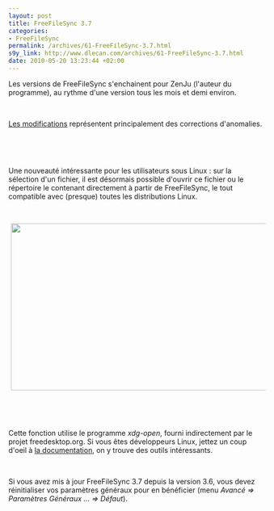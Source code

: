 ```yaml
--- 
layout: post
title: FreeFileSync 3.7
categories: 
- FreeFileSync
permalink: /archives/61-FreeFileSync-3.7.html
s9y_link: http://www.dlecan.com/archives/61-FreeFileSync-3.7.html
date: 2010-05-20 13:23:44 +02:00
---
```

<p><!-- s9ymdb:7 -->Les versions de FreeFileSync s'enchainent pour ZenJu (l'auteur du programme), au rythme d'une version tous les mois et demi environ.<br /></p> <br />
<p> <a title="Changelog complet" href="https://sourceforge.net/projects/freefilesync/files/freefilesync/v3.7/Changelog.txt/download">Les modifications</a> représentent principalement des corrections d'anomalies.</p> <br />
<p> </p> <br />
<p>Une nouveauté intéressante pour les utilisateurs sous Linux : sur la sélection d'un fichier, il est désormais possible d'ouvrir ce fichier ou le répertoire le contenant directement à partir de FreeFileSync, le tout compatible avec (presque) toutes les distributions Linux.</p> <br />
<p align="center"><img width="539" height="331" class="serendipity_image_center" style="border: 0px none; padding-left: 5px; padding-right: 5px;" src="http://www.dlecan.com/uploads/screenshot_008.png" alt=""  /></p> <br />
<p> </p> <br />
<p>Cette fonction utilise le programme <em>xdg-open</em>, fourni indirectement par le projet freedesktop.org. Si vous êtes développeurs Linux, jettez un coup d'oeil à <a href="http://portland.freedesktop.org/xdg-utils-1.0/">la documentation</a>, on y trouve des outils intéressants. <br /></p> <br />
<p>Si vous avez mis à jour FreeFileSync 3.7 depuis la version 3.6, vous devez réinitialiser vos paramètres généraux pour en bénéficier (menu <em>Avancé =&gt; Paramètres Généraux ... =&gt; Défaut</em>). </p> <br />
<p> </p>
